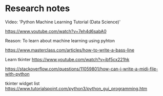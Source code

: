 # Research notes

Video: 'Python Machine Learning Tutorial (Data Science)'

https://www.youtube.com/watch?v=7eh4d6sabA0

Reason: To learn about machine learning using pyhton


https://www.masterclass.com/articles/how-to-write-a-bass-line


Learn tkinter
https://www.youtube.com/watch?v=ibf5cx221hk


https://stackoverflow.com/questions/11059801/how-can-i-write-a-midi-file-with-python

tkinter widget list
https://www.tutorialspoint.com/python3/python_gui_programming.htm
